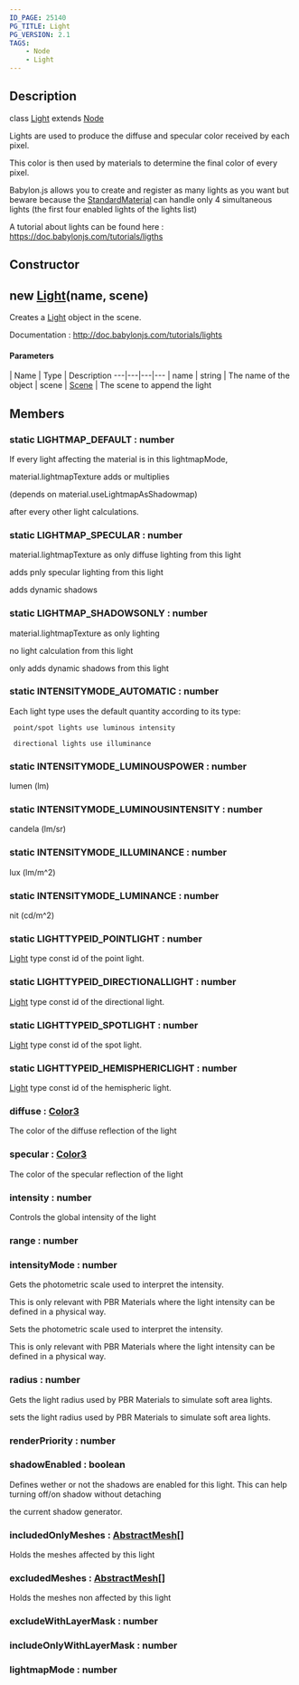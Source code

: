 ```yaml
---
ID_PAGE: 25140
PG_TITLE: Light
PG_VERSION: 2.1
TAGS:
    - Node
    - Light
---
```

## Description

class [Light](/classes/3.0/Light) extends [Node](/classes/3.0/Node)

Lights are used to produce the diffuse and specular color received by each pixel.

This color is then used by materials to determine the final color of every pixel.

Babylon.js allows you to create and register as many lights as you want but beware because the [StandardMaterial](/classes/3.0/StandardMaterial) can handle only 4 simultaneous lights (the first four enabled lights of the lights list)

A tutorial about lights can be found here : https://doc.babylonjs.com/tutorials/ligths

## Constructor

## new [Light](/classes/3.0/Light)(name, scene)

Creates a [Light](/classes/3.0/Light) object in the scene.

Documentation : http://doc.babylonjs.com/tutorials/lights

#### Parameters
 | Name | Type | Description
---|---|---|---
 | name | string |      The name of the object
 | scene | [Scene](/classes/3.0/Scene) |      The scene to append the light
## Members

### static LIGHTMAP_DEFAULT : number

If every light affecting the material is in this lightmapMode,

material.lightmapTexture adds or multiplies

(depends on material.useLightmapAsShadowmap)

after every other light calculations.

### static LIGHTMAP_SPECULAR : number

material.lightmapTexture as only diffuse lighting from this light

adds pnly specular lighting from this light

adds dynamic shadows

### static LIGHTMAP_SHADOWSONLY : number

material.lightmapTexture as only lighting

no light calculation from this light

only adds dynamic shadows from this light

### static INTENSITYMODE_AUTOMATIC : number

Each light type uses the default quantity according to its type:

     point/spot lights use luminous intensity

     directional lights use illuminance

### static INTENSITYMODE_LUMINOUSPOWER : number

lumen (lm)

### static INTENSITYMODE_LUMINOUSINTENSITY : number

candela (lm/sr)

### static INTENSITYMODE_ILLUMINANCE : number

lux (lm/m^2)

### static INTENSITYMODE_LUMINANCE : number

nit (cd/m^2)

### static LIGHTTYPEID_POINTLIGHT : number

[Light](/classes/3.0/Light) type const id of the point light.

### static LIGHTTYPEID_DIRECTIONALLIGHT : number

[Light](/classes/3.0/Light) type const id of the directional light.

### static LIGHTTYPEID_SPOTLIGHT : number

[Light](/classes/3.0/Light) type const id of the spot light.

### static LIGHTTYPEID_HEMISPHERICLIGHT : number

[Light](/classes/3.0/Light) type const id of the hemispheric light.

### diffuse : [Color3](/classes/3.0/Color3)

The color of the diffuse reflection of the light

### specular : [Color3](/classes/3.0/Color3)

The color of the specular reflection of the light

### intensity : number

Controls the global intensity of the light

### range : number



### intensityMode : number

Gets the photometric scale used to interpret the intensity.

This is only relevant with PBR Materials where the light intensity can be defined in a physical way.

Sets the photometric scale used to interpret the intensity.

This is only relevant with PBR Materials where the light intensity can be defined in a physical way.

### radius : number

Gets the light radius used by PBR Materials to simulate soft area lights.

sets the light radius used by PBR Materials to simulate soft area lights.

### renderPriority : number



### shadowEnabled : boolean

Defines wether or not the shadows are enabled for this light. This can help turning off/on shadow without detaching

the current shadow generator.

### includedOnlyMeshes : [AbstractMesh](/classes/3.0/AbstractMesh)[]

Holds the meshes affected by this light

### excludedMeshes : [AbstractMesh](/classes/3.0/AbstractMesh)[]

Holds the meshes non affected by this light

### excludeWithLayerMask : number



### includeOnlyWithLayerMask : number



### lightmapMode : number



